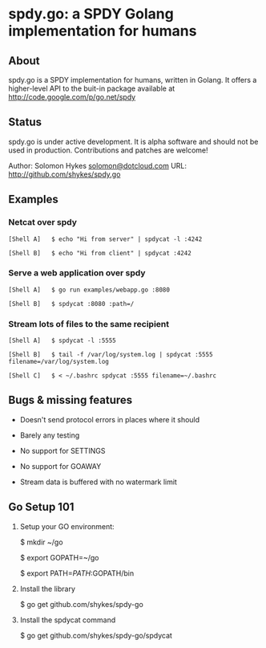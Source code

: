 # spdy.go: a SPDY Golang implementation for humans


## About

spdy.go is a SPDY implementation for humans, written in Golang. It offers a higher-level API to the buit-in package available at http://code.google.com/p/go.net/spdy


## Status

spdy.go is under active development. It is alpha software and should not be used in production. Contributions and patches are welcome!

Author: Solomon Hykes <solomon@dotcloud.com>
URL: http://github.com/shykes/spdy.go


## Examples


### Netcat over spdy

    [Shell A]   $ echo "Hi from server" | spdycat -l :4242

    [Shell B]   $ echo "Hi from client" | spdycat :4242

### Serve a web application over spdy

    [Shell A]   $ go run examples/webapp.go :8080

    [Shell B]   $ spdycat :8080 :path=/


### Stream lots of files to the same recipient

    [Shell A]   $ spdycat -l :5555

    [Shell B]   $ tail -f /var/log/system.log | spdycat :5555 filename=/var/log/system.log

    [Shell C]   $ < ~/.bashrc spdycat :5555 filename=~/.bashrc


## Bugs & missing features

* Doesn't send protocol errors in places where it should

* Barely any testing

* No support for SETTINGS

* No support for GOAWAY

* Stream data is buffered with no watermark limit

## Go Setup 101

1. Setup your GO environment:

    $ mkdir ~/go
    
    $ export GOPATH=~/go
    
    $ export PATH=$PATH:$GOPATH/bin

2. Install the library

    $ go get github.com/shykes/spdy-go

3. Install the spdycat command

    $ go get github.com/shykes/spdy-go/spdycat

